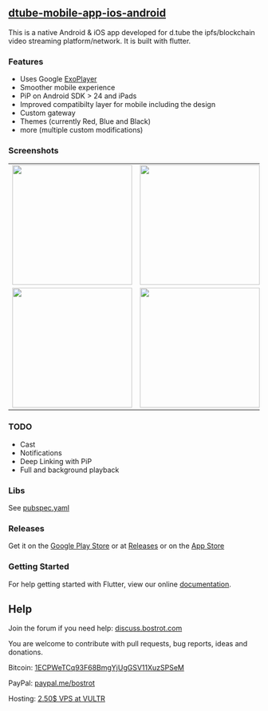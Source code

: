 ## [dtube-mobile-app-ios-android](https://github.com/bostrot/DTubeViewer)

This is a native Android & iOS app developed for d.tube the ipfs/blockchain video streaming platform/network. It is built with flutter.


### Features
* Uses Google <a href="https://github.com/google/ExoPlayer">ExoPlayer</a>
* Smoother mobile experience
* PiP on Android SDK > 24 and iPads
* Improved compatibilty layer for mobile
including the design
* Custom gateway
* Themes (currently Red, Blue and Black)
* more (multiple custom modifications)

### Screenshots
<table>
<tr>
  <td><img width="240" src="https://i.imgur.com/W50ffE6.png"></img></td>
  <td><img width="240" src="https://i.imgur.com/ZY4JOCh.jpg"></img></td>
  <td><img width="240" src="https://i.imgur.com/VhLCH6U.jpg"></img></td>
</tr>
<tr>
  <td><img width="240" src="https://i.imgur.com/K1ECraW.jpg"></img></td>
  <td><img width="240" src="https://i.imgur.com/FGYPgm9.jpg"></img></td>
  <td><img width="240" src="https://i.imgur.com/fY82XmN.jpg"></img></td>
</tr>
</table>

### TODO

* Cast
* Notifications
* Deep Linking with PiP
* Full and background playback

### Libs

See <a href="https://github.com/bostrot/DTubeViewer/blob/master/pubspec.yaml">pubspec.yaml</a>

### Releases

Get it on the <a target="_blank" href="https://play.google.com/store/apps/details?id=pro.bostrot.dtubeviewer">Google Play Store</a> or at <a target="_blank" href="https://github.com/bostrot/DTubeViewer/releases">Releases</a> or on the <a target="_blank" href="https://itunes.apple.com/us/app/dtube-viewer/id1358140255?l=de&ls=1&mt=8">App Store</a>

### Getting Started

For help getting started with Flutter, view our online
[documentation](https://flutter.io/).

## Help

Join the forum if you need help: [discuss.bostrot.com](https://discuss.bostrot.com)

You are welcome to contribute with pull requests, bug reports, ideas and donations.

Bitcoin: [1ECPWeTCq93F68BmgYjUgGSV11XuzSPSeM](https://www.blockchain.com/btc/payment_request?address=1ECPWeTCq93F68BmgYjUgGSV11XuzSPSeM&currency=USD&nosavecurrency=true&message=Bostrot)

PayPal: [paypal.me/bostrot](https://paypal.me/bostrot)

Hosting: [2.50$ VPS at VULTR](https://www.vultr.com/?ref=7505919)
